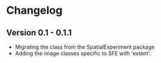 # Changelog

## Version 0.1 - 0.1.1

- Migrating the class from the SpatialExperiment package
- Adding the image classes specific to SFE with 'extent'.
